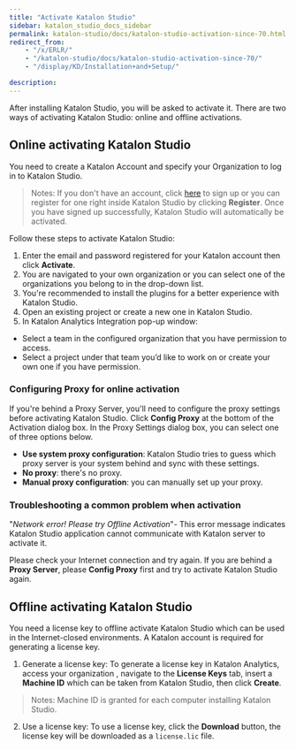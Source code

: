 ```yaml
---
title: "Activate Katalon Studio"
sidebar: katalon_studio_docs_sidebar
permalink: katalon-studio/docs/katalon-studio-activation-since-70.html
redirect_from:
    - "/x/ERLR/"
    - "/katalon-studio/docs/katalon-studio-activation-since-70/"
    - "/display/KD/Installation+and+Setup/"

description:
---
```

After installing Katalon Studio, you will be asked to activate it. There are two ways of activating Katalon Studio: online and offline activations.

## Online activating Katalon Studio

You need to create a Katalon Account and specify your Organization to log in to Katalon Studio.

> Notes: If you don't have an account, click [here](https://www.katalon.com/create-account/) to sign up or you can register for one right inside Katalon Studio by clicking **Register**. Once you have signed up successfully, Katalon Studio will automatically be activated.

Follow these steps to activate Katalon Studio:

1. Enter the email and password registered for your Katalon account then click **Activate**.
2. You are navigated to your own organization or you can select one of the organizations you belong to in the drop-down list.
3. You're recommended to install the plugins for a better experience with Katalon Studio.
4. Open an existing project or create a new one in Katalon Studio.
5. In Katalon Analytics Integration pop-up window:

* Select a team in the configured organization that you have permission to access.
* Select a project under that team you’d like to work on or create your own one if you have permission.

### Configuring Proxy for online activation

If you're behind a Proxy Server, you'll need to configure the proxy settings before activating Katalon Studio. Click **Config Proxy** at the bottom of the Activation dialog box. In the Proxy Settings dialog box, you can select one of three options below.

* **Use system proxy configuration**: Katalon Studio tries to guess which proxy server is your system behind and sync with these settings.
* **No proxy**: there's no proxy.
* **Manual proxy configuration**: you can manually set up your proxy.

### Troubleshooting a common problem when activation

"_Network error! Please try Offline Activation_"- This error message indicates Katalon Studio application cannot communicate with Katalon server to activate it.

Please check your Internet connection and try again. If you are behind a **Proxy Server**, please **Config Proxy** first and try to activate Katalon Studio again.

## Offline activating Katalon Studio

You need a license key to offline activate Katalon Studio which can be used in the Internet-closed environments. A Katalon account is required for generating a license key.

1. Generate a license key: To generate a license key in Katalon Analytics, access your organization , navigate to the **License Keys** tab, insert a **Machine ID** which can be taken from Katalon Studio, then click **Create**.

> Notes: Machine ID is granted for each computer installing Katalon Studio.

2. Use a license key: To use a license key, click the **Download** button, the license key will be downloaded as a `license.lic` file.


